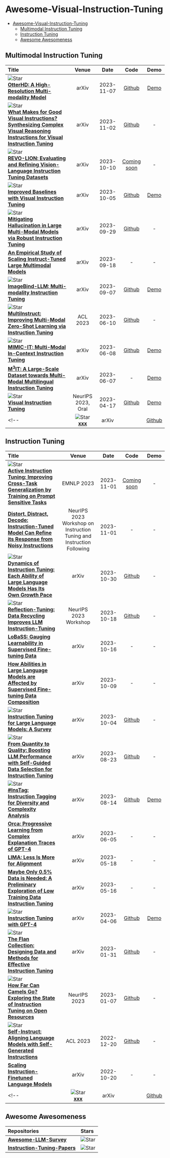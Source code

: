 # Awesome-Visual-Instruction-Tuning

- [Awesome-Visual-Instruction-Tuning](#awesome-visual-instruction-tuning)
  - [Multimodal Instruction Tuning](#multimodal-instruction-tuning)
  - [Instruction Tuning](#instruction-tuning)
  - [Awesome Awesomeness](#awesome-awesomeness)


## Multimodal Instruction Tuning
|  Title  |   Venue  |   Date   |   Code   |   Demo   |
|:--------|:--------:|:--------:|:--------:|:--------:|
| ![Star](https://img.shields.io/github/stars/Luodian/Otter.svg?style=social&label=Star) <br> [**OtterHD: A High-Resolution Multi-modality Model**](http://export.arxiv.org/pdf/2311.04219)| arXiv | 2023-11-07 | [Github](https://github.com/Luodian/Otter) | [Demo](https://huggingface.co/spaces/Otter-AI/OtterHD-Demo) | 
| ![Star](https://img.shields.io/github/stars/RUCAIBox/ComVint.svg?style=social&label=Star) <br> [**What Makes for Good Visual Instructions? Synthesizing Complex Visual Reasoning Instructions for Visual Instruction Tuning**](https://arxiv.org/pdf/2311.01487.pdf)| arXiv | 2023-11-02 | [Github](https://github.com/RUCAIBox/ComVint) | - | 
| ![Star](https://img.shields.io/github/stars/liaoning97/REVO-LION.svg?style=social&label=Star) <br> [**REVO-LION: Evaluating and Refining Vision-Language Instruction Tuning Datasets**](https://arxiv.org/pdf/2310.06594.pdf)| arXiv | 2023-10-10 | [Coming soon](https://github.com/liaoning97/REVO-LION) | - | 
| ![Star](https://img.shields.io/github/stars/haotian-liu/LLaVA.svg?style=social&label=Star) <br> [**Improved Baselines with Visual Instruction Tuning**](https://arxiv.org/pdf/2310.03744.pdf) | arXiv | 2023-10-05 | [Github](https://github.com/haotian-liu/LLaVA) | [Demo](https://llava.hliu.cc/) |
|![Star](https://img.shields.io/github/stars/FuxiaoLiu/LRV-Instruction.svg?style=social&label=Star) <br> [**Mitigating Hallucination in Large Multi-Modal Models via Robust Instruction Tuning**](https://arxiv.org/pdf/2306.14565.pdf)| arXiv | 2023-09-29 | [Github](https://fuxiaoliu.github.io/LRV/) | - | 
| [**An Empirical Study of Scaling Instruct-Tuned Large Multimodal Models**](https://arxiv.org/pdf/2309.09958.pdf)| arXiv | 2023-09-18 | - | - | 
| ![Star](https://img.shields.io/github/stars/xxx/xxx.svg?style=social&label=Star) <br> [**ImageBind-LLM: Multi-modality Instruction Tuning**]()| arXiv | 2023-09-07 | [Github]() | [Demo]() | 
| ![Star](https://img.shields.io/github/stars/VT-NLP/MultiInstruct.svg?style=social&label=Star) <br> [**MultiInstruct: Improving Multi-Modal Zero-Shot Learning via Instruction Tuning**](https://arxiv.org/pdf/2212.10773.pdf)| ACL 2023 | 2023-06-10 | [Github](https://github.com/VT-NLP/MultiInstruct) | - |
|![Star](https://img.shields.io/github/stars/Luodian/Otter.svg?style=social&label=Star) <br> [**MIMIC-IT: Multi-Modal In-Context Instruction Tuning**](https://arxiv.org/pdf/2306.05425.pdf)| arXiv | 2023-06-08 | [Github](https://github.com/Luodian/Otter) | [Demo](https://ottervideo.cliangyu.com/) | 
| [**M$^3$IT: A Large-Scale Dataset towards Multi-Modal Multilingual Instruction Tuning**](https://arxiv.org/pdf/2306.04387.pdf)| arXiv | 2023-06-07 | - | [Demo](https://m3-it.github.io/) | 
| ![Star](https://img.shields.io/github/stars/haotian-liu/LLaVA.svg?style=social&label=Star) <br> [**Visual Instruction Tuning**](https://arxiv.org/pdf/2304.08485.pdf) <br> | NeurIPS 2023, Oral | 2023-04-17 | [Github](https://github.com/haotian-liu/LLaVA) | [Demo](https://llava.hliu.cc/) | 
<!-- | ![Star](https://img.shields.io/github/stars/xxx/xxx.svg?style=social&label=Star) <br> [**xxx**]()| arXiv | | [Github]() | [Demo]() |  -->


## Instruction Tuning
|  Title  |   Venue  |   Date   |   Code   |   Demo   |
|:--------|:--------:|:--------:|:--------:|:--------:|
| ![Star](https://img.shields.io/github/stars/PlusLabNLP/Active-IT.svg?style=social&label=Star) <br> [**Active Instruction Tuning: Improving Cross-Task Generalization by Training on Prompt Sensitive Tasks**](https://arxiv.org/pdf/2311.00288.pdf)| EMNLP 2023 | 2023-11-01 | [Coming soon](https://github.com/PlusLabNLP/Active-IT) | - | 
| [**Distort, Distract, Decode: Instruction-Tuned Model Can Refine its Response from Noisy Instructions**](https://arxiv.org/pdf/2311.00233.pdf)| NeurIPS 2023 Workshop on Instruction Tuning and Instruction Following | 2023-11-01 | - | - | 
| ![Star](https://img.shields.io/github/stars/ChiyuSONG/dynamics-of-instruction-tuning.svg?style=social&label=Star) <br>[**Dynamics of Instruction Tuning: Each Ability of Large Language Models Has Its Own Growth Pace**](https://arxiv.org/pdf/2310.19651.pdf)| arXiv | 2023-10-30 | [Github](https://github.com/ChiyuSONG/dynamics-of-instruction-tuning) | - | 
| ![Star](https://img.shields.io/github/stars/tianyi-lab/Reflection_Tuning.svg?style=social&label=Star) <br> [**Reflection-Tuning: Data Recycling Improves LLM Instruction-Tuning**](https://arxiv.org/pdf/2310.11716.pdf)| NeurIPS 2023 Workshop | 2023-10-18 | [Github](https://github.com/tianyi-lab/Reflection_Tuning) | - | 
| [**LoBaSS: Gauging Learnability in Supervised Fine-tuning Data**](https://arxiv.org/pdf/2310.13008.pdf)| arXiv | 2023-10-16 | - | - | 
| [**How Abilities in Large Language Models are Affected by Supervised Fine-tuning Data Composition**](https://arxiv.org/pdf/2310.05492v2.pdf)| arXiv | 2023-10-09 | - | - | 
| ![Star](https://img.shields.io/github/stars/xiaoya-li/Instruction-Tuning-Survey.svg?style=social&label=Star) <br> [**Instruction Tuning for Large Language Models: A Survey**](https://arxiv.org/pdf/2308.10792.pdf)| arXiv | 2023-10-04 | [Github](https://github.com/xiaoya-li/Instruction-Tuning-Survey) | - | 
| ![Star](https://img.shields.io/github/stars/MingLiiii/Cherry_LLM.svg?style=social&label=Star) <br> [**From Quantity to Quality: Boosting LLM Performance with Self-Guided Data Selection for Instruction Tuning**](https://arxiv.org/pdf/2308.12032.pdf)| arXiv | 2023-08-23 | [Github](https://github.com/MingLiiii/Cherry_LLM) | - |
| ![Star](https://img.shields.io/github/stars/OFA-Sys/InsTag.svg?style=social&label=Star) <br> [**#InsTag: Instruction Tagging for Diversity and Complexity Analysis**](https://arxiv.org/pdf/2308.07074v1.pdf)| arXiv | 2023-08-14 | [Github](https://github.com/OFA-Sys/InsTag) | [Demo](https://www.modelscope.cn/studios/lukeminglkm/instagger_demo/summary) | 
| [**Orca: Progressive Learning from Complex Explanation Traces of GPT-4**](https://arxiv.org/pdf/2306.02707.pdf)| arXiv | 2023-06-05 | - | - | 
| [**LIMA: Less Is More for Alignment**](https://arxiv.org/pdf/2305.11206.pdf)| arXiv | 2023-05-18 | - | - | 
| [**Maybe Only 0.5% Data is Needed: A Preliminary Exploration of Low Training Data Instruction Tuning**](https://arxiv.org/pdf/2305.09246.pdf)| arXiv | 2023-05-16 | - | - | 
| ![Star](https://img.shields.io/github/stars/Instruction-Tuning-with-GPT-4/GPT-4-LLM.svg?style=social&label=Star) <br> [**Instruction Tuning with GPT-4**](https://arxiv.org/pdf/2304.03277.pdf)| arXiv | 2023-04-06 | [Github](https://github.com/Instruction-Tuning-with-GPT-4/GPT-4-LLM) | [Demo](https://instruction-tuning-with-gpt-4.github.io/) | 
| ![Star](https://img.shields.io/github/stars/google-research/FLAN.svg?style=social&label=Star) <br> [**The Flan Collection: Designing Data and Methods for Effective Instruction Tuning**](https://arxiv.org/pdf/2301.13688.pdf)| arXiv | 2023-01-31 | [Github](https://github.com/google-research/FLAN/tree/main/flan/v2) | - | 
| ![Star](https://img.shields.io/github/stars/allenai/open-instruct.svg?style=social&label=Star) <br> [**How Far Can Camels Go? Exploring the State of Instruction Tuning on Open Resources**](https://arxiv.org/pdf/2306.04751.pdf)| NeurIPS 2023 | 2023-01-07 | [Github](https://github.com/allenai/open-instruct) | - | 
| ![Star](https://img.shields.io/github/stars/yizhongw/self-instruct.svg?style=social&label=Star) <br> [**Self-Instruct: Aligning Language Models with Self-Generated Instructions**](https://arxiv.org/pdf/2212.10560.pdf)| ACL 2023 | 2022-12-20 | [Github](https://github.com/yizhongw/self-instruct) | - | 
| [**Scaling Instruction-Finetuned Language Models**](https://arxiv.org/pdf/2210.11416.pdf)| arXiv | 2022-10-20 | - | - | 
<!-- | ![Star](https://img.shields.io/github/stars/xxx/xxx.svg?style=social&label=Star) <br> [**xxx**]()| arXiv | | [Github]() | [Demo]() |  -->



## Awesome Awesomeness

|  Repositories  | Stars |
|:--------|:--------|
|[**Awesome-LLM-Survey**](https://github.com/HqWu-HITCS/Awesome-LLM-Survey)|![Star](https://img.shields.io/github/stars/HqWu-HITCS/Awesome-LLM-Survey.svg?style=social&label=Star) |
| [**Instruction-Tuning-Papers**](https://github.com/SinclairCoder/Instruction-Tuning-Papers) | ![Star](https://img.shields.io/github/stars/SinclairCoder/Instruction-Tuning-Papers.svg?style=social&label=Star) |